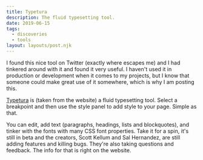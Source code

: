 ```yaml
---
title: Typetura
description: The fluid typesetting tool.
date: 2019-06-15
tags:
  - discoveries
  - tools
layout: layouts/post.njk
---
```


I found this nice tool on Twitter (exactly where escapes me) and I had tinkered around with it and found it very useful. I haven't used it in production or development when it comes to my projects, but I know that someone could make great use of it somewhere, which is why I am posting this.

[Typetura](https://typetura.com/) is (taken from the website) a fluid typesetting tool. Select a breakpoint and then use the style panel to add style to your page. Simple as that.

You can edit, add text (paragraphs, headings, lists and blockquotes), and tinker with the fonts with many CSS font properties. Take it for a spin, it's still in beta and the creators, Scott Kellum and Sal Hernandez, are still adding features and killing bugs. They're also taking questions and feedback. The info for that is right on the website.
